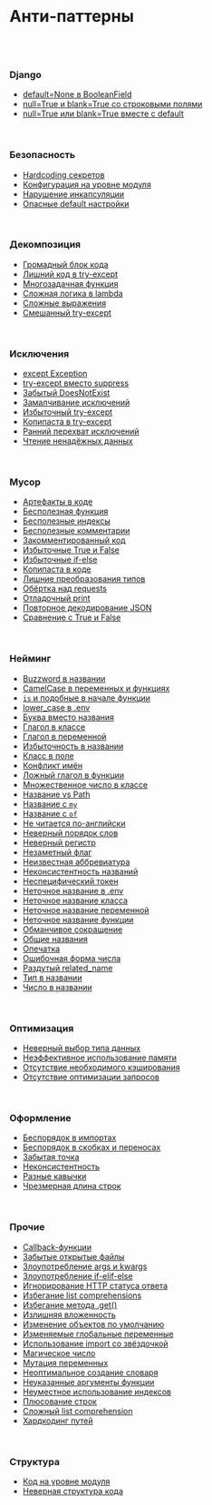
<div class="sticky-header">
  <br>
  <h1>Анти-паттерны</h1>
</div>
<br>

<div class="sticky-subheader">
  <br>
  <h3>Django</h3>
</div>


- [default=None в BooleanField](../ЦС/АНТИ-ПАТТЕРНЫ/default=None%20в%20BooleanField)
- [null=True и blank=True со строковыми полями](../ЦС/АНТИ-ПАТТЕРНЫ/null=True%20и%20blank=True%20со%20строковыми%20полями)
- [null=True или blank=True вместе с default](../ЦС/АНТИ-ПАТТЕРНЫ/null=True%20или%20blank=True%20вместе%20с%20default)


<div class="sticky-subheader">
  <br>
  <h3>Безопасность</h3>
</div>


- [Hardcoding секретов](../ЦС/АНТИ-ПАТТЕРНЫ/Hardcoding%20секретов)
- [Конфигурация на уровне модуля](../ЦС/АНТИ-ПАТТЕРНЫ/Конфигурация%20на%20уровне%20модуля)
- [Нарушение инкапсуляции](../ЦС/АНТИ-ПАТТЕРНЫ/Нарушение%20инкапсуляции)
- [Опасные default настройки](../ЦС/АНТИ-ПАТТЕРНЫ/Опасные%20default%20настройки)


<div class="sticky-subheader">
  <br>
  <h3>Декомпозиция</h3>
</div>


- [Громадный блок кода](../ЦС/АНТИ-ПАТТЕРНЫ/Громадный%20блок%20кода)
- [Лишний код в try-except](../ЦС/АНТИ-ПАТТЕРНЫ/Лишний%20код%20в%20try-except)
- [Многозадачная функция](../ЦС/АНТИ-ПАТТЕРНЫ/Многозадачная%20функция)
- [Сложная логика в lambda](../ЦС/АНТИ-ПАТТЕРНЫ/Сложная%20логика%20в%20lambda)
- [Сложные выражения](../ЦС/АНТИ-ПАТТЕРНЫ/Сложные%20выражения)
- [Смешанный try-except](../ЦС/АНТИ-ПАТТЕРНЫ/Смешанный%20try-except)


<div class="sticky-subheader">
  <br>
  <h3>Исключения</h3>
</div>


- [except Exception](../ЦС/АНТИ-ПАТТЕРНЫ/except%20Exception)
- [try-except вместо suppress](../ЦС/АНТИ-ПАТТЕРНЫ/try-except%20вместо%20suppress)
- [Забытый DoesNotExist](../ЦС/АНТИ-ПАТТЕРНЫ/Забытый%20DoesNotExist)
- [Замалчивание исключений](../ЦС/АНТИ-ПАТТЕРНЫ/Замалчивание%20исключений)
- [Избыточный try-except](../ЦС/АНТИ-ПАТТЕРНЫ/Избыточный%20try-except)
- [Копипаста в try-except](../ЦС/АНТИ-ПАТТЕРНЫ/Копипаста%20в%20try-except)
- [Ранний перехват исключений](../ЦС/АНТИ-ПАТТЕРНЫ/Ранний%20перехват%20исключений)
- [Чтение ненадёжных данных](../ЦС/АНТИ-ПАТТЕРНЫ/Чтение%20ненадёжных%20данных)


<div class="sticky-subheader">
  <br>
  <h3>Мусор</h3>
</div>


- [Артефакты в коде](../ЦС/АНТИ-ПАТТЕРНЫ/Артефакты%20в%20коде)
- [Бесполезная функция](../ЦС/АНТИ-ПАТТЕРНЫ/Бесполезная%20функция)
- [Бесполезные индексы](../ЦС/АНТИ-ПАТТЕРНЫ/Бесполезные%20индексы)
- [Бесполезные комментарии](../ЦС/АНТИ-ПАТТЕРНЫ/Бесполезные%20комментарии)
- [Закомментированный код](../ЦС/АНТИ-ПАТТЕРНЫ/Закомментированный%20код)
- [Избыточные True и False](../ЦС/АНТИ-ПАТТЕРНЫ/Избыточные%20True%20и%20False)
- [Избыточные if-else](../ЦС/АНТИ-ПАТТЕРНЫ/Избыточные%20if-else)
- [Копипаста в коде](../ЦС/АНТИ-ПАТТЕРНЫ/Копипаста%20в%20коде)
- [Лишние преобразования типов](../ЦС/АНТИ-ПАТТЕРНЫ/Лишние%20преобразования%20типов)
- [Обёртка над requests](../ЦС/АНТИ-ПАТТЕРНЫ/Обёртка%20над%20requests)
- [Отладочный print](../ЦС/АНТИ-ПАТТЕРНЫ/Отладочный%20print)
- [Повторное декодирование JSON](../ЦС/АНТИ-ПАТТЕРНЫ/Повторное%20декодирование%20JSON)
- [Сравнение с True и False](../ЦС/АНТИ-ПАТТЕРНЫ/Сравнение%20с%20True%20и%20False)


<div class="sticky-subheader">
  <br>
  <h3>Нейминг</h3>
</div>


- [Buzzword в названии](../ЦС/АНТИ-ПАТТЕРНЫ/Buzzword%20в%20названии)
- [CamelCase в переменных и функциях](../ЦС/АНТИ-ПАТТЕРНЫ/CamelCase%20в%20переменных%20и%20функциях)
- [`is` и подобные в начале функции](../ЦС/АНТИ-ПАТТЕРНЫ/`is`%20и%20подобные%20в%20начале%20функции)
- [lower_case в .env](../ЦС/АНТИ-ПАТТЕРНЫ/lower_case%20в%20.env)
- [Буква вместо названия](../ЦС/АНТИ-ПАТТЕРНЫ/Буква%20вместо%20названия)
- [Глагол в классе](../ЦС/АНТИ-ПАТТЕРНЫ/Глагол%20в%20классе)
- [Глагол в переменной](../ЦС/АНТИ-ПАТТЕРНЫ/Глагол%20в%20переменной)
- [Избыточность в названии](../ЦС/АНТИ-ПАТТЕРНЫ/Избыточность%20в%20названии)
- [Класс в поле](../ЦС/АНТИ-ПАТТЕРНЫ/Класс%20в%20поле)
- [Конфликт имён](../ЦС/АНТИ-ПАТТЕРНЫ/Конфликт%20имён)
- [Ложный глагол в функции](../ЦС/АНТИ-ПАТТЕРНЫ/Ложный%20глагол%20в%20функции)
- [Множественное число в классе](../ЦС/АНТИ-ПАТТЕРНЫ/Множественное%20число%20в%20классе)
- [Название vs Path](../ЦС/АНТИ-ПАТТЕРНЫ/Название%20vs%20Path)
- [Название с `my`](../ЦС/АНТИ-ПАТТЕРНЫ/Название%20с%20`my`)
- [Название с `of`](../ЦС/АНТИ-ПАТТЕРНЫ/Название%20с%20`of`)
- [Не читается по-английски](../ЦС/АНТИ-ПАТТЕРНЫ/Не%20читается%20по-английски)
- [Неверный порядок слов](../ЦС/АНТИ-ПАТТЕРНЫ/Неверный%20порядок%20слов)
- [Неверный регистр](../ЦС/АНТИ-ПАТТЕРНЫ/Неверный%20регистр)
- [Незаметный флаг](../ЦС/АНТИ-ПАТТЕРНЫ/Незаметный%20флаг)
- [Неизвестная аббревиатура](../ЦС/АНТИ-ПАТТЕРНЫ/Неизвестная%20аббревиатура)
- [Неконсистентность названий](../ЦС/АНТИ-ПАТТЕРНЫ/Неконсистентность%20названий)
- [Неспецифический токен](../ЦС/АНТИ-ПАТТЕРНЫ/Неспецифический%20токен)
- [Неточное название в .env](../ЦС/АНТИ-ПАТТЕРНЫ/Неточное%20название%20в%20.env)
- [Неточное название класса](../ЦС/АНТИ-ПАТТЕРНЫ/Неточное%20название%20класса)
- [Неточное название переменной](../ЦС/АНТИ-ПАТТЕРНЫ/Неточное%20название%20переменной)
- [Неточное название функции](../ЦС/АНТИ-ПАТТЕРНЫ/Неточное%20название%20функции)
- [Обманчивое сокращение](../ЦС/АНТИ-ПАТТЕРНЫ/Обманчивое%20сокращение)
- [Общие названия](../ЦС/АНТИ-ПАТТЕРНЫ/Общие%20названия)
- [Опечатка](../ЦС/АНТИ-ПАТТЕРНЫ/Опечатка)
- [Ошибочная форма числа](../ЦС/АНТИ-ПАТТЕРНЫ/Ошибочная%20форма%20числа)
- [Раздутый related_name](../ЦС/АНТИ-ПАТТЕРНЫ/Раздутый%20related_name)
- [Тип в названии](../ЦС/АНТИ-ПАТТЕРНЫ/Тип%20в%20названии)
- [Число в названии](../ЦС/АНТИ-ПАТТЕРНЫ/Число%20в%20названии)


<div class="sticky-subheader">
  <br>
  <h3>Оптимизация</h3>
</div>


- [Неверный выбор типа данных](../ЦС/АНТИ-ПАТТЕРНЫ/Неверный%20выбор%20типа%20данных)
- [Неэффективное использование памяти](../ЦС/АНТИ-ПАТТЕРНЫ/Неэффективное%20использование%20памяти)
- [Отсутствие необходимого кэширования](../ЦС/АНТИ-ПАТТЕРНЫ/Отсутствие%20необходимого%20кэширования)
- [Отсутствие оптимизации запросов](../ЦС/АНТИ-ПАТТЕРНЫ/Отсутствие%20оптимизации%20запросов)


<div class="sticky-subheader">
  <br>
  <h3>Оформление</h3>
</div>


- [Беспорядок в импортах](../ЦС/АНТИ-ПАТТЕРНЫ/Беспорядок%20в%20импортах)
- [Беспорядок в скобках и переносах](../ЦС/АНТИ-ПАТТЕРНЫ/Беспорядок%20в%20скобках%20и%20переносах)
- [Забытая точка](../ЦС/АНТИ-ПАТТЕРНЫ/Забытая%20точка)
- [Неконсистентность](../ЦС/АНТИ-ПАТТЕРНЫ/Неконсистентность)
- [Разные кавычки](../ЦС/АНТИ-ПАТТЕРНЫ/Разные%20кавычки)
- [Чрезмерная длина строк](../ЦС/АНТИ-ПАТТЕРНЫ/Чрезмерная%20длина%20строк)


<div class="sticky-subheader">
  <br>
  <h3>Прочие</h3>
</div>


- [Callback-функции](../ЦС/АНТИ-ПАТТЕРНЫ/Callback-функции)
- [Забытые открытые файлы](../ЦС/АНТИ-ПАТТЕРНЫ/Забытые%20открытые%20файлы)
- [Злоупотребление  args и kwargs](../ЦС/АНТИ-ПАТТЕРНЫ/Злоупотребление%20%20args%20и%20kwargs)
- [Злоупотребление if-elif-else](../ЦС/АНТИ-ПАТТЕРНЫ/Злоупотребление%20if-elif-else)
- [Игнорирование HTTP статуса ответа](../ЦС/АНТИ-ПАТТЕРНЫ/Игнорирование%20HTTP%20статуса%20ответа)
- [Избегание list comprehensions](../ЦС/АНТИ-ПАТТЕРНЫ/Избегание%20list%20comprehensions)
- [Избегание метода .get()](../ЦС/АНТИ-ПАТТЕРНЫ/Избегание%20метода%20.get())
- [Излишняя вложенность](../ЦС/АНТИ-ПАТТЕРНЫ/Излишняя%20вложенность)
- [Изменение объектов по умолчанию](../ЦС/АНТИ-ПАТТЕРНЫ/Изменение%20объектов%20по%20умолчанию)
- [Изменяемые глобальные переменные](../ЦС/АНТИ-ПАТТЕРНЫ/Изменяемые%20глобальные%20переменные)
- [Использование import со звёздочкой](../ЦС/АНТИ-ПАТТЕРНЫ/Использование%20import%20со%20звёздочкой)
- [Магическое число](../ЦС/АНТИ-ПАТТЕРНЫ/Магическое%20число)
- [Мутация переменных](../ЦС/АНТИ-ПАТТЕРНЫ/Мутация%20переменных)
- [Неоптимальное создание словаря](../ЦС/АНТИ-ПАТТЕРНЫ/Неоптимальное%20создание%20словаря)
- [Неуказанные аргументы функции](../ЦС/АНТИ-ПАТТЕРНЫ/Неуказанные%20аргументы%20функции)
- [Неуместное использование индексов](../ЦС/АНТИ-ПАТТЕРНЫ/Неуместное%20использование%20индексов)
- [Плюсование строк](../ЦС/АНТИ-ПАТТЕРНЫ/Плюсование%20строк)
- [Сложный list comprehension](../ЦС/АНТИ-ПАТТЕРНЫ/Сложный%20list%20comprehension)
- [Хардкодинг путей](../ЦС/АНТИ-ПАТТЕРНЫ/Хардкодинг%20путей)


<div class="sticky-subheader">
  <br>
  <h3>Структура</h3>
</div>


- [Код на уровне модуля](../ЦС/АНТИ-ПАТТЕРНЫ/Код%20на%20уровне%20модуля)
- [Неверная структура кода](../ЦС/АНТИ-ПАТТЕРНЫ/Неверная%20структура%20кода)

